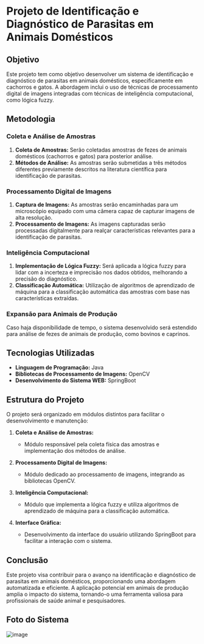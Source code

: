 # Projeto de Identificação e Diagnóstico de Parasitas em Animais Domésticos

## Objetivo
Este projeto tem como objetivo desenvolver um sistema de identificação e diagnóstico de parasitas em animais domésticos, especificamente em cachorros e gatos. A abordagem inclui o uso de técnicas de processamento digital de imagens integradas com técnicas de inteligência computacional, como lógica fuzzy.

## Metodologia

### Coleta e Análise de Amostras
1. **Coleta de Amostras:** Serão coletadas amostras de fezes de animais domésticos (cachorros e gatos) para posterior análise.
2. **Métodos de Análise:** As amostras serão submetidas a três métodos diferentes previamente descritos na literatura científica para identificação de parasitas.

### Processamento Digital de Imagens
1. **Captura de Imagens:** As amostras serão encaminhadas para um microscópio equipado com uma câmera capaz de capturar imagens de alta resolução.
2. **Processamento de Imagens:** As imagens capturadas serão processadas digitalmente para realçar características relevantes para a identificação de parasitas.

### Inteligência Computacional
1. **Implementação de Lógica Fuzzy:** Será aplicada a lógica fuzzy para lidar com a incerteza e imprecisão nos dados obtidos, melhorando a precisão do diagnóstico.
2. **Classificação Automática:** Utilização de algoritmos de aprendizado de máquina para a classificação automática das amostras com base nas características extraídas.

### Expansão para Animais de Produção
Caso haja disponibilidade de tempo, o sistema desenvolvido será estendido para análise de fezes de animais de produção, como bovinos e caprinos.

## Tecnologias Utilizadas
- **Linguagem de Programação:** Java
- **Bibliotecas de Processamento de Imagens:** OpenCV
- **Desenvolvimento do Sistema WEB:** SpringBoot 

## Estrutura do Projeto
O projeto será organizado em módulos distintos para facilitar o desenvolvimento e manutenção:

1. **Coleta e Análise de Amostras:**
   - Módulo responsável pela coleta física das amostras e implementação dos métodos de análise.

2. **Processamento Digital de Imagens:**
   - Módulo dedicado ao processamento de imagens, integrando as bibliotecas OpenCV.

3. **Inteligência Computacional:**
   - Módulo que implementa a lógica fuzzy e utiliza algoritmos de aprendizado de máquina para a classificação automática.

4. **Interface Gráfica:**
   - Desenvolvimento da interface do usuário utilizando SpringBoot para facilitar a interação com o sistema.

## Conclusão
Este projeto visa contribuir para o avanço na identificação e diagnóstico de parasitas em animais domésticos, proporcionando uma abordagem automatizada e eficiente. A aplicação potencial em animais de produção amplia o impacto do sistema, tornando-o uma ferramenta valiosa para profissionais de saúde animal e pesquisadores.


## Foto do Sistema
![image](https://github.com/user-attachments/assets/bbdc822b-96fb-43b2-bb33-6b4facb55987)

